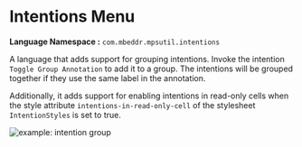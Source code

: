 # Intentions Menu

**Language Namespace :** `com.mbeddr.mpsutil.intentions`

A language that adds support for grouping intentions. Invoke the intention `Toggle Group Annotation` to add it to a group.
The intentions will be grouped together if they use the same label in the annotation.

Additionally, it adds support for enabling intentions in read-only cells when the style attribute `intentions-in-read-only-cell` of the stylesheet
`IntentionStyles` is set to true.

![example: intention group](../img/intention_group_example.png)